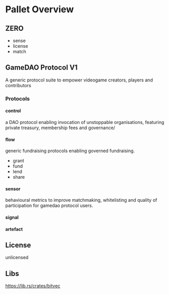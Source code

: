 # Pallet Overview

## ZERO

- sense
- license
- match

## GameDAO Protocol V1

A generic protocol suite to empower videogame creators, players and contributors

### Protocols

#### control

a DAO protocol enabling invocation of unstoppable organisations, featuring private treasury, membership fees and governance/

#### flow

generic fundraising protocols enabling governed fundraising.

- grant
- fund
- lend
- share 

#### sensor

behavioural metrics to improve matchmaking, whitelisting and quality of participation for gamedao protocol users.

#### signal

#### artefact

## License

unlicensed




## Libs

https://lib.rs/crates/bitvec